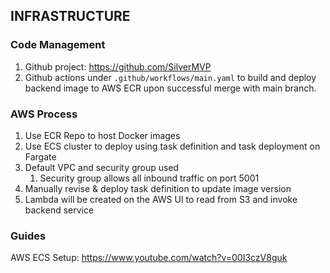 ## INFRASTRUCTURE

### Code Management
1. Github project: https://github.com/SilverMVP
2. Github actions under `.github/workflows/main.yaml` to build and deploy backend image to AWS ECR upon successful merge with main branch.

### AWS Process
1. Use ECR Repo to host Docker images
2. Use ECS cluster to deploy using task definition and task deployment on Fargate
3. Default VPC and security group used
   1. Security group allows all inbound traffic on port 5001
4. Manually revise & deploy task definition to update image version
5. Lambda will be created on the AWS UI to read from S3 and invoke backend service


### Guides
AWS ECS Setup: https://www.youtube.com/watch?v=00I3czV8guk